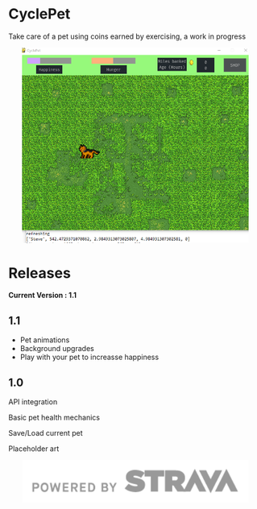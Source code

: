 # CyclePet
Take care of a pet using coins earned by exercising, a work in progress 
<p align="center">
  <img src="images/Capture.PNG" width="450" title="early screenshot">
</p>

# Releases
<b> Current Version : 1.1 </b>
  
 
## 1.1

  - Pet animations
  - Background upgrades
  - Play with your pet to increasse happiness
  
  
## 1.0

  API integration
  
  Basic pet health mechanics
  
  Save/Load current pet
  
  Placeholder art
  
  
  
  
  
 
<p align="center">
  <img src="images/api_logo_pwrdBy_strava_horiz_gray.png" width="450" title="api credit">
</p>

